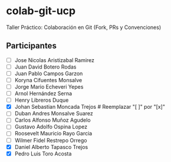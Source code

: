 # colab-git-ucp

Taller Práctico: Colaboración en Git (Fork, PRs y Convenciones)

## Participantes

- [ ] Jose Nicolas Aristizabal Ramirez
- [ ] Juan David Botero Rodas
- [ ] Juan Pablo Campos Garzon
- [ ] Koryna Cifuentes Monsalve
- [ ] Jorge Mario	Echeveri Yepes
- [ ] Arnol	Hernández Serna
- [ ] Henry	Libreros Duque
- [x] Johan Sebastian	Moncada Trejos  # Reemplazar "[ ]" por "[x]"
- [ ] Duban Andres Monsalve Suarez
- [ ] Carlos Alfonso Muñoz Agudelo
- [ ] Gustavo Adolfo Ospina Lopez
- [ ] Roosevelt Mauricio Rayo Garcia
- [ ] Wilmer Fidel Restrepo Orrego
- [x] Daniel Alberto Tapasco Trejos
- [x] Pedro Luis Toro Acosta
